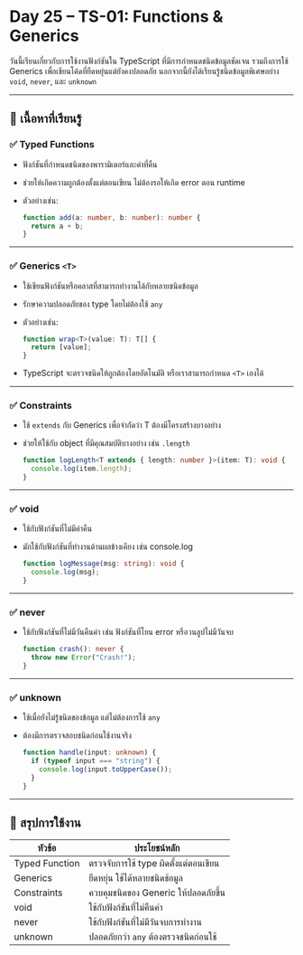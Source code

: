 # Day 25 – TS-01: Functions & Generics

วันนี้เรียนเกี่ยวกับการใช้งานฟังก์ชันใน TypeScript ที่มีการกำหนดชนิดข้อมูลชัดเจน รวมถึงการใช้ Generics เพื่อเขียนโค้ดที่ยืดหยุ่นแต่ยังคงปลอดภัย นอกจากนี้ยังได้เรียนรู้ชนิดข้อมูลพิเศษอย่าง `void`, `never`, และ `unknown`

---

## 🧠 เนื้อหาที่เรียนรู้

### ✅ Typed Functions

- ฟังก์ชันที่กำหนดชนิดของพารามิเตอร์และค่าที่คืน
- ช่วยให้เกิดความถูกต้องตั้งแต่ตอนเขียน ไม่ต้องรอให้เกิด error ตอน runtime
- ตัวอย่างเช่น:

  ```ts
  function add(a: number, b: number): number {
    return a + b;
  }
  ```

---

### ✅ Generics `<T>`

- ใช้เขียนฟังก์ชันหรือคลาสที่สามารถทำงานได้กับหลายชนิดข้อมูล
- รักษาความปลอดภัยของ type โดยไม่ต้องใช้ `any`
- ตัวอย่างเช่น:

  ```ts
  function wrap<T>(value: T): T[] {
    return [value];
  }
  ```

- TypeScript จะตรวจชนิดให้ถูกต้องโดยอัตโนมัติ หรือเราสามารถกำหนด `<T>` เองได้

---

### ✅ Constraints

- ใช้ `extends` กับ Generics เพื่อจำกัดว่า T ต้องมีโครงสร้างบางอย่าง
- ช่วยให้ใช้กับ object ที่มีคุณสมบัติบางอย่าง เช่น `.length`

  ```ts
  function logLength<T extends { length: number }>(item: T): void {
    console.log(item.length);
  }
  ```

---

### ✅ void

- ใช้กับฟังก์ชันที่ไม่มีค่าคืน
- มักใช้กับฟังก์ชันที่ทำงานด้านผลข้างเคียง เช่น console.log

  ```ts
  function logMessage(msg: string): void {
    console.log(msg);
  }
  ```

---

### ✅ never

- ใช้กับฟังก์ชันที่ไม่มีวันคืนค่า เช่น ฟังก์ชันที่โยน error หรือวนลูปไม่มีวันจบ

  ```ts
  function crash(): never {
    throw new Error("Crash!");
  }
  ```

---

### ✅ unknown

- ใช้เมื่อยังไม่รู้ชนิดของข้อมูล แต่ไม่ต้องการใช้ `any`
- ต้องมีการตรวจสอบชนิดก่อนใช้งานจริง

  ```ts
  function handle(input: unknown) {
    if (typeof input === "string") {
      console.log(input.toUpperCase());
    }
  }
  ```

---

## 📌 สรุปการใช้งาน

| หัวข้อ         | ประโยชน์หลัก                          |
| -------------- | ------------------------------------- |
| Typed Function | ตรวจจับการใช้ type ผิดตั้งแต่ตอนเขียน |
| Generics       | ยืดหยุ่น ใช้ได้หลายชนิดข้อมูล         |
| Constraints    | ควบคุมชนิดของ Generic ให้ปลอดภัยขึ้น  |
| void           | ใช้กับฟังก์ชันที่ไม่คืนค่า            |
| never          | ใช้กับฟังก์ชันที่ไม่มีวันจบการทำงาน   |
| unknown        | ปลอดภัยกว่า `any` ต้องตรวจชนิดก่อนใช้ |
